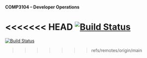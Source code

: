 #### COMP3104 – Developer Operations

<<<<<<< HEAD
[![Build Status](https://app.travis-ci.com/CDo101463447/COMP3104.svg?token=xpoQ4DUN8sp1rbMeML4B&branch=main)](https://app.travis-ci.com/CDo101463447/COMP3104)
=======
[![Build Status](https://app.travis-ci.com/CDo101463447/COMP3104.svg?token=xpoQ4DUN8sp1rbMeML4B&branch=main)](https://app.travis-ci.com/CDo101463447/COMP3104)
>>>>>>> refs/remotes/origin/main
